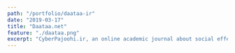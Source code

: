 ```yaml
---
path: "/portfolio/daataa-ir"
date: "2019-03-17"
title: "Daataa.net"
feature: "./daataa.png"
excerpt: "CyberPajoohi.ir, an online academic journal about social effects of web on humans and humanity, is powered by Wordpress CMS is designed to attract the attention of the vistors toward the latest articles and posts."
---
```

